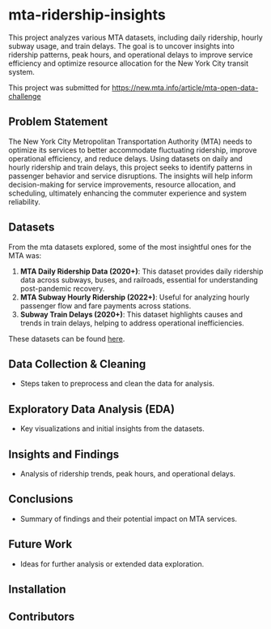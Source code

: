 

# mta-ridership-insights
 This project analyzes various MTA datasets, including daily ridership, hourly subway usage, and train delays. The goal is to uncover insights into ridership patterns, peak hours, and operational delays to improve service efficiency and optimize resource allocation for the New York City transit system. 

 This project was submitted for https://new.mta.info/article/mta-open-data-challenge


## Problem Statement

The New York City Metropolitan Transportation Authority (MTA) needs to optimize its services to better accommodate fluctuating ridership, improve operational efficiency, and reduce delays. Using datasets on daily and hourly ridership and train delays, this project seeks to identify patterns in passenger behavior and service disruptions. The insights will help inform decision-making for service improvements, resource allocation, and scheduling, ultimately enhancing the commuter experience and system reliability.

## Datasets

From the mta datasets explored, some of the most insightful ones for the MTA was:

1. **MTA Daily Ridership Data (2020+)**: This dataset provides daily ridership data across subways, buses, and railroads, essential for understanding post-pandemic recovery.
2. **MTA Subway Hourly Ridership (2022+)**: Useful for analyzing hourly passenger flow and fare payments across stations.
3. **Subway Train Delays (2020+)**: This dataset highlights causes and trends in train delays, helping to address operational inefficiencies.

These datasets can be found [here](https://data.ny.gov/browse?Dataset-Information_Agency=Metropolitan+Transportation+Authority&sortBy=most_accessed&utf8=%E2%9C%93).

## Data Collection & Cleaning

- Steps taken to preprocess and clean the data for analysis.

## Exploratory Data Analysis (EDA)

- Key visualizations and initial insights from the datasets.

## Insights and Findings

- Analysis of ridership trends, peak hours, and operational delays.

## Conclusions

- Summary of findings and their potential impact on MTA services.

## Future Work

- Ideas for further analysis or extended data exploration.

## Installation

## Contributors